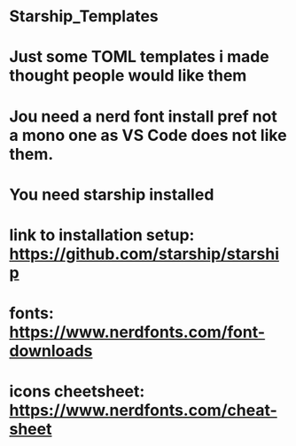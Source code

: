 # Starship_Templates
# Just some TOML templates i made thought people would like them
# Jou need a nerd font install pref not a mono one as VS Code does not like them. 
# You need starship installed
# link to installation setup: https://github.com/starship/starship
# fonts: https://www.nerdfonts.com/font-downloads
# icons cheetsheet: https://www.nerdfonts.com/cheat-sheet
